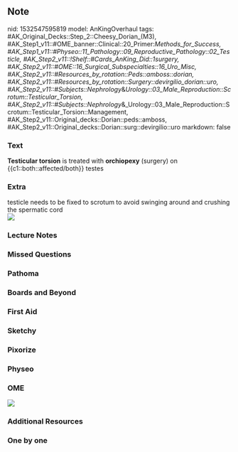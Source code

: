 ## Note
nid: 1532547595819
model: AnKingOverhaul
tags: #AK_Original_Decks::Step_2::Cheesy_Dorian_(M3), #AK_Step1_v11::#OME_banner::Clinical::20_Primer:_Methods_for_Success, #AK_Step1_v11::#Physeo::11_Pathology::09_Reproductive_Pathology::02_Testicle, #AK_Step2_v11::!Shelf::#Cards_AnKing_Did::1surgery, #AK_Step2_v11::#OME::16_Surgical_Subspecialties::16_Uro_Misc, #AK_Step2_v11::#Resources_by_rotation::Peds::amboss::dorian, #AK_Step2_v11::#Resources_by_rotation::Surgery::devirgilio_dorian::uro, #AK_Step2_v11::#Subjects::Nephrology_&_Urology::03_Male_Reproduction::Scrotum::Testicular_Torsion, #AK_Step2_v11::#Subjects::Nephrology_&_Urology::03_Male_Reproduction::Scrotum::Testicular_Torsion::Management, #AK_Step2_v11::Original_decks::Dorian::peds::amboss, #AK_Step2_v11::Original_decks::Dorian::surg::devirgilio::uro
markdown: false

### Text
<b>Testicular torsion</b> is treated with <b>orchiopexy</b>
(surgery) on {{c1::both::affected/both}} testes

### Extra
<div>
  testicle needs to be fixed to scrotum to avoid swinging around
  and crushing the spermatic cord
</div><img src="paste-521078317252609.jpg">

### Lecture Notes


### Missed Questions


### Pathoma


### Boards and Beyond


### First Aid


### Sketchy


### Pixorize


### Physeo


### OME
<div class="ome-widget">
  <a href="https://onlinemeded.org/spa/surgery?ref=anki"><img src=
  "_OME_AnkiFlashcards_Topic_3.png"></a>
</div>

### Additional Resources


### One by one


